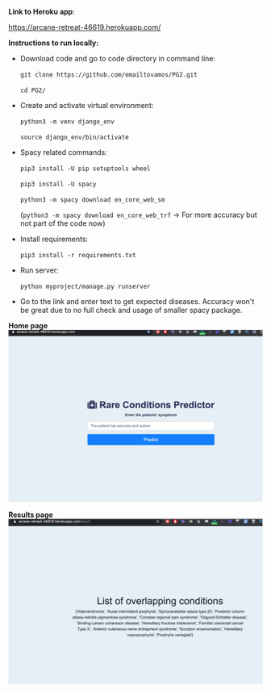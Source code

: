 **Link to Heroku app**: 

https://arcane-retreat-46619.herokuapp.com/


**Instructions to run locally:**

- Download code and go to code directory in command line: 

    `git clone https://github.com/emailtovamos/PG2.git`

    `cd PG2/`

- Create and activate virtual environment:

    `python3 -m venv django_env`

    `source django_env/bin/activate`

- Spacy related commands:

    `pip3 install -U pip setuptools wheel`

    `pip3 install -U spacy`

    `python3 -m spacy download en_core_web_sm`

    (`python3 -m spacy download en_core_web_trf` -> For more accuracy but not part of the code now)

- Install requirements:

    `pip3 install -r requirements.txt`

- Run server: 

    `python myproject/manage.py runserver`

- Go to the link and enter text to get expected diseases. Accuracy won't be great due to no full check and usage of smaller spacy package.

**Home page**
![page1](images/1.png)

**Results page**
![page2](images/2.png)
